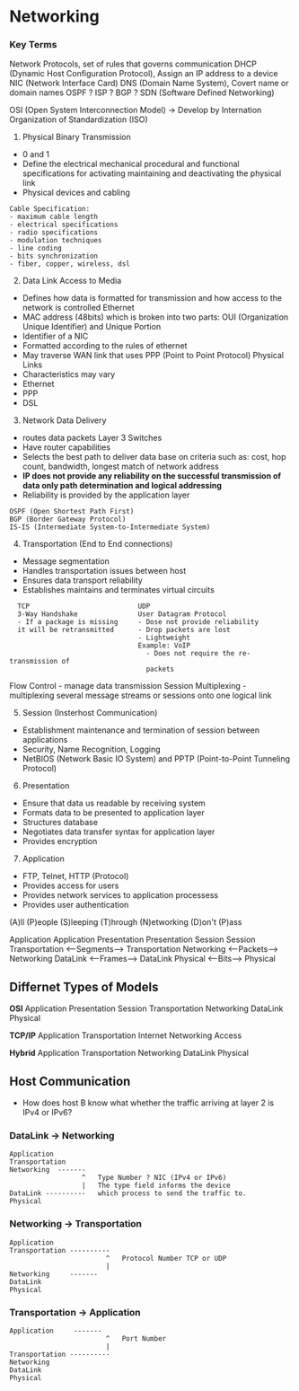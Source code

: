 # Networking

### Key Terms
Network Protocols, set of rules that governs communication
DHCP (Dynamic Host Configuration Protocol), Assign an IP address to a device
NIC (Network Interface Card)
DNS (Domain Name System), Covert name or domain names
OSPF ?
ISP ?
BGP ?
SDN (Software Defined Networking)

OSI (Open System Interconnection Model) -> Develop by Internation Organization of Standardization (ISO)
1. Physical
Binary Transmission
- 0 and 1
- Define the electrical mechanical procedural and functional specifications for activating maintaining and
deactivating the physical link
- Physical devices and cabling
```
Cable Specification:
- maximum cable length
- electrical specifications
- radio specifications
- modulation techniques
- line coding
- bits synchronization
- fiber, copper, wireless, dsl
```

2. Data Link
Access to Media
- Defines how data is formatted for transmission and how access to the network is controlled
Ethernet
- MAC address (48bits) which is broken into two parts: OUI (Organization Unique Identifier) and Unique Portion
- Identifier of a NIC
- Formatted according to the rules of ethernet
- May traverse WAN link that uses PPP (Point to Point Protocol)
Physical Links
- Characteristics may vary
- Ethernet
- PPP
- DSL

3. Network
Data Delivery
- routes data packets
Layer 3 Switches
- Have router capabilities
- Selects the best path to deliver data base on criteria such as: cost, hop count, bandwidth, longest match of network address
- **IP does not provide any reliability on the successful transmission of data only path determination and logical addressing**
- Reliability is provided by the application layer
```
OSPF (Open Shortest Path First)
BGP (Border Gateway Protocol)
IS-IS (Intermediate System-to-Intermediate System)
```

4. Transportation (End to End connections)
- Message segmentation
- Handles transportation issues between host
- Ensures data transport reliability
- Establishes maintains and terminates virtual circuits
```
  TCP                           UDP
  3-Way Handshake               User Datagram Protocol
  - If a package is missing     - Dose not provide reliability
  it will be retransmitted      - Drop packets are lost
                                - Lightweight
                                Example: VoIP
                                  - Does not require the re-transmission of
                                  packets
```
Flow Control - manage data transmission
Session Multiplexing - multiplexing several message streams or sessions onto one logical link

5. Session (Insterhost Communication)
- Establishment maintenance and termination of session between applications
- Security, Name Recognition, Logging
- NetBIOS (Network Basic IO System) and PPTP (Point-to-Point Tunneling Protocol)

6. Presentation
- Ensure that data us readable by receiving system
- Formats data to be presented to application layer
- Structures database
- Negotiates data transfer syntax for application layer
- Provides encryption

7. Application
- FTP, Telnet, HTTP (Protocol)
- Provides access for users
- Provides network services to application processess
- Provides user authentication

(A)ll (P)eople (S)leeping (T)hrough (N)etworking (D)on't (P)ass  


Application                    Application
Presentation                   Presentation
Session                        Session
Transportation <--Segments-->  Transportation
Networking     <--Packets-->   Networking
DataLink       <--Frames-->    DataLink
Physical       <--Bits-->      Physical

## Differnet Types of Models
**OSI**
Application
Presentation
Session
Transportation
Networking
DataLink
Physical

**TCP/IP**
Application
Transportation
Internet
Networking Access

**Hybrid**
Application
Transportation
Networking
DataLink
Physical

## Host Communication
- How does host B know what whether the traffic arriving at layer 2
is IPv4 or IPv6?

### DataLink -> Networking
```
Application
Transportation
Networking  -------
                  ^   Type Number ? NIC (IPv4 or IPv6)
                  |   The type field informs the device
DataLink ----------   which process to send the traffic to.
Physical
```
### Networking -> Transportation
```
Application
Transportation ----------  
                        ^   Protocol Number TCP or UDP
                        |   
Networking     -------
DataLink   
Physical
```
### Transportation -> Application
```
Application     -------
                        ^   Port Number 
                        |   
Transportation ----------  
Networking  
DataLink   
Physical
```
